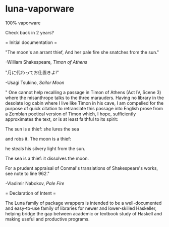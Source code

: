 # luna-vaporware
100% vaporware

Check back in 2 years?



= Initial documentation =

"The moon's an arrant thief,
And her pale fire she snatches from the sun."

-William Shakespeare, *Timon of Athens*



"月に代わってお仕置きよ!"

-Usagi Tsukino, *Sailor Moon*



" One cannot help recalling a passage in Timon of Athens (Act IV, Scene 3) where the misanthrope talks to the three marauders. Having no library in the desolate log cabin where I live like Timon in his cave, I am compelled for the purpose of quick citation to retranslate this passage into English prose from a Zemblan poetical version of Timon which, I hope, sufficiently approximates the text, or is at least faithful to its spirit:

  The sun is a thief: she lures the sea

  and robs it. The moon is a thief:

  he steals his silvery light from the sun.

  The sea is a thief: it dissolves the moon.

  For a prudent appraisal of Conmal's translations of Shakespeare's works, see note to line 962."

-Vladimir Nabokov, *Pale Fire*


= Declaration of Intent =



The Luna family of package wrappers is intended to be a well-documented and easy-to-use
family of libraries for newer and lower-skilled Haskeller, helping bridge the gap
between academic or textbook study of Haskell and making useful and productive programs.


